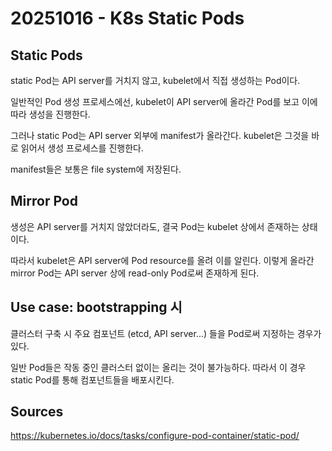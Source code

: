 # 20251016 - K8s Static Pods

## Static Pods

static Pod는 API server를 거치지 않고, kubelet에서 직접 생성하는 Pod이다.

일반적인 Pod 생성 프로세스에선,
kubelet이 API server에 올라간 Pod를 보고 이에 따라 생성을 진행한다.

그러나 static Pod는 API server 외부에 manifest가 올라간다.
kubelet은 그것을 바로 읽어서 생성 프로세스를 진행한다.

manifest들은 보통은 file system에 저장된다.

## Mirror Pod

생성은 API server를 거치지 않았더라도, 결국 Pod는 kubelet 상에서 존재하는 상태이다.

따라서 kubelet은 API server에 Pod resource를 올려 이를 알린다.
이렇게 올라간 mirror Pod는 API server 상에 read-only Pod로써 존재하게 된다.

## Use case: bootstrapping 시

클러스터 구축 시 주요 컴포넌트 (etcd, API server...) 들을 Pod로써 지정하는 경우가 있다.

일반 Pod들은 작동 중인 클러스터 없이는 올리는 것이 불가능하다.
따라서 이 경우 static Pod를 통해 컴포넌트들을 배포시킨다.

## Sources

<https://kubernetes.io/docs/tasks/configure-pod-container/static-pod/>
